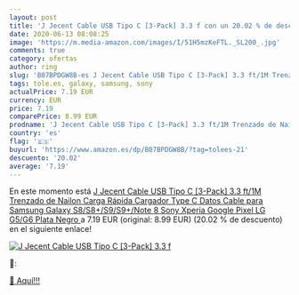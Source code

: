 ```yaml
---
layout: post
title: 'J Jecent Cable USB Tipo C [3-Pack] 3.3 f con un 20.02 % de descuento'
date: 2020-06-13 08:08:25
image: 'https://m.media-amazon.com/images/I/51H5mzKeFTL._SL200_.jpg'
comments: true
category: ofertas
author: ring
slug: 'B07BPDGW8B-es J Jecent Cable USB Tipo C [3-Pack] 3.3 ft/1M Trenzado de...'
tags: tole.es, galaxy, samsung, sony
actualPrice: 7.19 EUR
currency: EUR
price: 7.19
comparePrice: 8.99 EUR
prodname: 'J Jecent Cable USB Tipo C [3-Pack] 3.3 ft/1M Trenzado de Nailon Carga Rápida Cargador Type C Datos Cable para Samsung Galaxy S8/S8+/S9/S9+/Note 8 Sony Xperia Google Pixel LG G5/G6  Plata Negro '
country: 'es'
flag: '🇪🇸'
buyurl: 'https://www.amazon.es/dp/B07BPDGW8B/?tag=tolees-21'
descuento: '20.02'
average: '7.19'
---
```


En este momento está [J Jecent Cable USB Tipo C [3-Pack] 3.3 ft/1M Trenzado de Nailon Carga Rápida Cargador Type C Datos Cable para Samsung Galaxy S8/S8+/S9/S9+/Note 8 Sony Xperia Google Pixel LG G5/G6  Plata Negro ](https://www.amazon.es/dp/B07BPDGW8B/?tag=tolees-21) a 7.19 EUR (original: 8.99 EUR) (20.02 %  de descuento) en el siguiente enlace!

[![J Jecent Cable USB Tipo C [3-Pack] 3.3 f](https://m.media-amazon.com/images/I/51H5mzKeFTL._SL200_.jpg)](https://www.amazon.es/dp/B07BPDGW8B/?tag=tolees-21)

🔎:


[🛒 Aquí!!!](https://www.amazon.es/dp/B07BPDGW8B/?tag=tolees-21)
